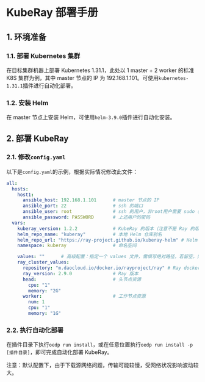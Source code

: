 # KubeRay 部署手册

## 1. 环境准备

### 1.1. 部署 Kubernetes 集群

在目标集群机器上部署 Kubernetes 1.31.1，此处以 1 master + 2 worker 的标准 K8S 集群为例，其中 master 节点的 IP 为 192.168.1.101。可使用`kubernetes-1.31.1`插件进行自动化部署。

### 1.2. 安装 Helm

在 master 节点上安装 Helm，可使用`helm-3.9.0`插件进行自动化安装。

## 2. 部署 KubeRay

### 2.1. 修改`config.yaml`

以下是`config.yaml`的示例，根据实际情况修改此文件：

```yaml
all:
  hosts:
    host1:
      ansible_host: 192.168.1.101      # master 节点的 IP
      ansible_port: 22                 # ssh 的端口
      ansible_user: root               # ssh 的用户，非root用户需要 sudo 权限
      ansible_password: PASSWORD       # 上述用户的密码
  vars:
    kuberay_version: 1.2.2             # KubeRay 的版本（注意不是 Ray 的版本）
    helm_repo_name: "kuberay"          # 本地 Helm 仓库别名
    helm_repo_url: "https://ray-project.github.io/kuberay-helm" # Helm 仓库 url
    namespace: kuberay                 # 命名空间

    values: ""      # 高级配置：指定一个 values 文件，需填写绝对路径，若留空，则采用以下配置
    ray_cluster_values:
      repository: "m.daocloud.io/docker.io/rayproject/ray" # Ray docker 镜像 url
      ray_version: 2.9.0               # Ray 版本
      head:                            # 头节点资源
        cpu: "1"
        memory: "2G"
      worker:                          # 工作节点资源
        num: 1
        cpu: "1"
        memory: "1G"

```

### 2.2. 执行自动化部署

在插件目录下执行`oedp run install`，或在任意位置执行`oedp run install -p [插件目录]`，即可完成自动化部署 KubeRay。

注意：默认配置下，由于下载源网络问题，传输可能较慢，受网络状况影响波动较大。
